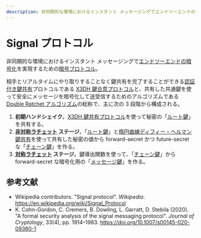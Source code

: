 ```yaml
---
description: 非同期的な環境におけるインスタント メッセージングでエンドツーエンドの暗号化を実現するための暗号プロトコル。
---
```


# Signal プロトコル

非同期的な環境におけるインスタント メッセージングで[エンドツーエンドの暗号化](https://ja.wikipedia.org/wiki/エンドツーエンド暗号化)を実現するための[暗号プロトコル](https://en.wikipedia.org/wiki/Cryptographic_protocol)。

相手とリアルタイムにやり取りすることなく鍵共有を完了することができる[認証付き鍵共有](https://en.wikipedia.org/wiki/Authenticated_Key_Exchange)プロトコルである [X3DH 鍵合意プロトコル](/cryptography/x3dh-key-agreement-protocol)と、共有した共通鍵を使って安全にメッセージを暗号化して送受信するためのアルゴリズムである [Double Ratchet アルゴリズム](/cryptography/double-ratchet-algorithm)の総称で、主に次の 3 段階から構成される。

1. **初期ハンドシェイク**。[X3DH 鍵共有プロトコル](/cryptography/x3dh-key-agreement-protocol)を使って秘密の「[ルート鍵](/cryptography/double-ratchet-algorithm#ルート鍵)」を共有する。
1. **[非対称ラチェット](/cryptography/double-ratchet-algorithm#非対称ラチェット) ステージ**。「[ルート鍵](/cryptography/double-ratchet-algorithm#ルート鍵)」と[楕円曲線ディフィー・ヘルマン鍵共有](https://ja.wikipedia.org/wiki//cryptography/double-ratchet-algorithm)を使って共有した秘密の値から forward-secret かつ future-secret な「[チェーン鍵](/cryptography/double-ratchet-algorithm#チェーン鍵)」を作る。
1. **[対称ラチェット](/cryptography/double-ratchet-algorithm#対称ラチェット) ステージ**。鍵導出関数を使って、「[チェーン鍵](/cryptography/double-ratchet-algorithm#チェーン鍵)」から forward-secret な暗号化用の「[メッセージ鍵](/cryptography/double-ratchet-algorithm#メッセージ鍵)」を作る。

## 参考文献

- Wikipedia contributors. "Signal protocol". _Wikipedia_. https://en.wikipedia.org/wiki/Signal_Protocol
- K. Cohn-Gordon, C. Cremers, B. Dowling, L. Garratt, D. Stebila (2020). "A formal security analysis of the signal messaging protocol". _Journal of Cryptology_, 33(4), pp. 1914&ndash;1983. https://doi.org/10.1007/s00145-020-09360-1
